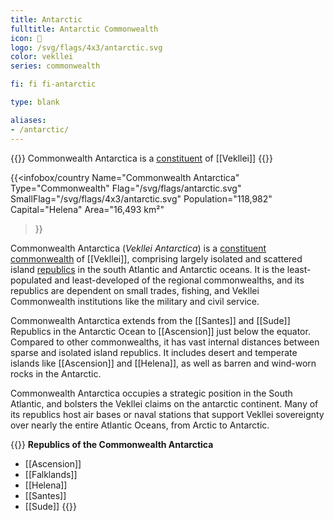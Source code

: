 ```yaml
---
title: Antarctic
fulltitle: Antarctic Commonwealth
icon: 🌹
logo: /svg/flags/4x3/antarctic.svg
color: vekllei
series: commonwealth

fi: fi fi-antarctic

type: blank

aliases:
- /antarctic/
---
```

{{<note series>}}
 Commonwealth Antarctica is a [constituent](/constituents/) of [[Vekllei]]
{{</note>}}

{{<infobox/country
   Name="Commonwealth Antarctica"
   Type="Commonwealth"
   Flag="/svg/flags/antarctic.svg"
   SmallFlag="/svg/flags/4x3/antarctic.svg"
   Population="118,982"
   Capital="Helena"
   Area="16,493 km²"
 >}}

<span class="fi fi-antarctic"></span> Commonwealth Antarctica (*Vekllei Antarctica*) is a [constituent commonwealth](/constituents/) of [[Vekllei]], comprising largely isolated and scattered island [republics](/republics/) in the south Atlantic and Antarctic oceans. It is the least-populated and least-developed of the regional commonwealths, and its republics are dependent on small trades, fishing, and Vekllei Commonwealth institutions like the military and civil service.

Commonwealth Antarctica extends from the [[Santes]] and [[Sude]] Republics in the Antarctic Ocean to [[Ascension]] just below the equator. Compared to other commonwealths, it has vast internal distances between sparse and isolated island republics. It includes desert and temperate islands like [[Ascension]] and [[Helena]], as well as barren and wind-worn rocks in the Antarctic.

Commonwealth Antarctica occupies a strategic position in the South Atlantic, and bolsters the Vekllei claims on the antarctic continent. Many of its republics host air bases or naval stations that support Vekllei sovereignty over nearly the entire Atlantic Oceans, from Arctic to Antarctic.

{{<note panel>}}
**Republics of the Commonwealth Antarctica**

* [[Ascension]]
* [[Falklands]]
* [[Helena]]
* [[Santes]]
* [[Sude]]
{{</note>}}
